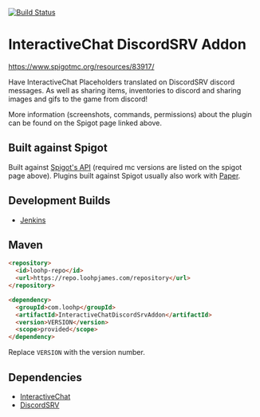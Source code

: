 [![Build Status](https://ci.loohpjames.com/job/InteractiveChat-DiscordSRV-Addon/badge/icon)](https://ci.loohpjames.com/job/InteractiveChat-DiscordSRV-Addon/)
# InteractiveChat DiscordSRV Addon

https://www.spigotmc.org/resources/83917/

Have InteractiveChat Placeholders translated on DiscordSRV discord messages. As well as sharing items, inventories to discord and sharing images and gifs to the game from discord!

More information (screenshots, commands, permissions) about the plugin can be found on the Spigot page linked above.

## Built against Spigot
Built against [Spigot's API](https://www.spigotmc.org/wiki/buildtools/) (required mc versions are listed on the spigot page above).
Plugins built against Spigot usually also work with [Paper](https://papermc.io/).

## Development Builds

- [Jenkins](https://ci.loohpjames.com/job/InteractiveChat-DiscordSRV-Addon/)

## Maven
```html
<repository>
  <id>loohp-repo</id>
  <url>https://repo.loohpjames.com/repository</url>
</repository>
```
```html
<dependency>
  <groupId>com.loohp</groupId>
  <artifactId>InteractiveChatDiscordSrvAddon</artifactId>
  <version>VERSION</version>
  <scope>provided</scope>
</dependency>
```
Replace `VERSION` with the version number.

## Dependencies 

- [InteractiveChat](https://www.spigotmc.org/resources/75870/)
- [DiscordSRV](https://www.spigotmc.org/resources/discordsrv.18494/)
